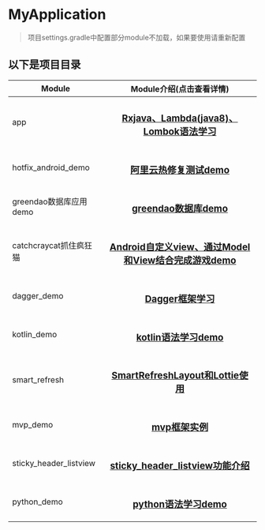 # MyApplication

> 项目settings.gradle中配置部分module不加载，如果要使用请重新配置

## 以下是项目目录

| Module     | Module介绍(点击查看详情)    |
| --------   |          :----:           |
| app                   |   <h3 align="center"><a href="https://github.com/yueyue10/MyApplication/tree/master/app" >Rxjava、Lambda(java8)、Lombok语法学习</a></h3>     |
| hotfix_android_demo   |   <h3 align="center"><a href="https://github.com/yueyue10/MyApplication/tree/master/hotfix_android_demo" >阿里云热修复测试demo</a></h3>   |
| greendao数据库应用demo |   <h3 align="center"><a href="https://github.com/yueyue10/MyApplication/tree/master/greendao" >greendao数据库demo</a></h3>    |
| catchcraycat抓住疯狂猫 |   <h3 align="center"><a href="https://github.com/yueyue10/MyApplication/tree/master/catchcraycat" >Android自定义view、通过Model和View结合完成游戏demo</a></h3>  |
| dagger_demo           |   <h3 align="center"><a href="https://github.com/yueyue10/MyApplication/tree/master/dagger_demo" >Dagger框架学习</a></h3>  |
| kotlin_demo           |   <h3 align="center"><a href="https://github.com/yueyue10/MyApplication/tree/master/kotlin_demo" >kotlin语法学习demo</a></h3>  |
| smart_refresh         |   <h3 align="center"><a href="https://github.com/yueyue10/MyApplication/tree/master/smart_refresh" >SmartRefreshLayout和Lottie使用</a></h3>  |
| mvp_demo              |   <h3 align="center"><a href="https://github.com/yueyue10/MyApplication/tree/master/mvp_demo" >mvp框架实例</a></h3>  |
| sticky_header_listview|   <h3 align="center"><a href="https://github.com/yueyue10/MyApplication/tree/master/sticky_header_listview" >sticky_header_listview功能介绍</a></h3>  |
| python_demo           |   <h3 align="center"><a href="https://github.com/yueyue10/MyApplication/tree/master/python_project/python_demo" >python语法学习demo</a></h3>  |

